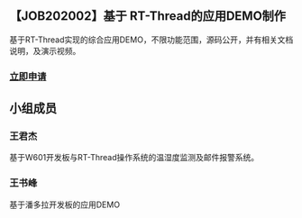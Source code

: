 ## 【JOB202002】基于 RT-Thread的应用DEMO制作

基于RT-Thread实现的综合应用DEMO，不限功能范围，源码公开，并有相关文档说明，及演示视频。

### [立即申请]( https://github.com/RT-Thread/community-activities/edit/master/2020/JOB202002.md )

## 小组成员

### 王君杰

基于W601开发板与RT-Thread操作系统的温湿度监测及邮件报警系统。

### 王书峰

基于潘多拉开发板的应用DEMO

